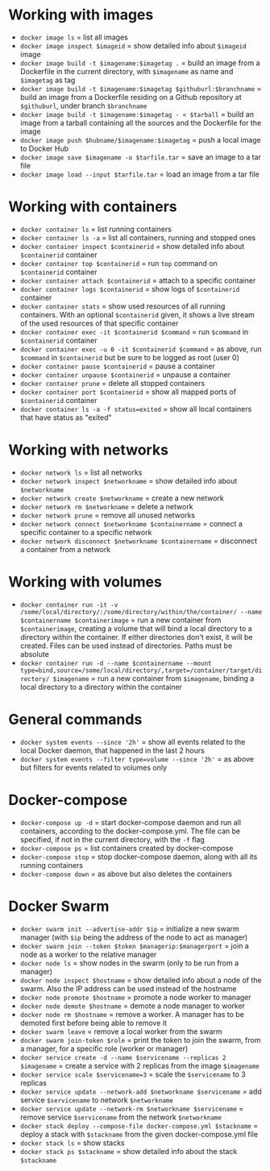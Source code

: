 # Working with images

+ `docker image ls` = list all images
+ `docker image inspect $imageid` = show detailed info about `$imageid` image
+ `docker image build -t $imagename:$imagetag .` = build an image from a Dockerfile in the current directory, with `$imagename` as name and `$imagetag` as tag
+ `docker image build -t $imagename:$imagetag $githuburl:$branchname` = build an image from a Dockerfile residing on a Github repository at `$githuburl`, under branch `$branchname`
+ `docker image build -t $imagename:$imagetag - < $tarball` = build an image from a tarball containing all the sources and the Dockerfile for the image
+ `docker image push $hubname/$imagename:$imagetag` = push a local image to Docker Hub
+ `docker image save $imagename -o $tarfile.tar` = save an image to a tar file
+ `docker image load --input $tarfile.tar` = load an image from a tar file

# Working with containers

+ `docker container ls` = list running containers
+ `docker container ls -a` = list all containers, running and stopped ones
+ `docker container inspect $containerid` = show detailed info about `$containerid` container
+ `docker container top $containerid` = run `top` command on `$containerid` container
+ `docker container attach $containerid` = attach to a specific container
+ `docker container logs $containerid` = show logs of `$containerid` container
+ `docker container stats` = show used resources of all running containers. With an optional `$containerid` given, it shows a live stream of the used resources of that specific container
+ `docker container exec -it $containerid $command` = run `$command` in `$containerid` container
+ `docker container exec -u 0 -it $containerid $command` = as above, run `$command` in `$containerid` but be sure to be logged as root (user 0)
+ `docker container pause $containerid` = pause a container
+ `docker container unpause $containerid` = unpause a container
+ `docker container prune` = delete all stopped containers
+ `docker container port $containerid` = show all mapped ports of `$containerid` container
+ `docker container ls -a -f status=exited` = show all local containers that have status as "exited"

# Working with networks

+ `docker network ls` = list all networks
+ `docker network inspect $networkname` = show detailed info about `$networkname`
+ `docker network create $networkname` = create a new network
+ `docker network rm $networkname` = delete a network
+ `docker network prune` = remove all unused networks
+ `docker network connect $networkname $containername` = connect a specific container to a specific network
+ `docker network disconnect $networkname $containername` = disconnect a container from a network

# Working with volumes

+ `docker container run -it -v /some/local/directory/:/some/directory/within/the/container/ --name $containername $containerimage` = run a new container from `$containerimage`, creating a volume that will bind a local directory to a directory within the container. If either directories don't exist, it will be created. Files can be used instead of directories. Paths must be absolute
+ `docker container run -d --name $containername --mount type=bind,source=/some/local/directory/,target=/container/target/directory/ $imagename` = run a new container from `$imagename`, binding a local directory to a directory within the container

# General commands

+ `docker system events --since '2h'` = show all events related to the local Docker daemon, that happened in the last 2 hours
+ `docker system events --filter type=volume --since '2h'` = as above but filters for events related to volumes only

# Docker-compose

+ `docker-compose up -d` = start docker-compose daemon and run all containers, according to the docker-compose.yml. The file can be specified, if not in the current directory, with the `-f` flag
+ `docker-compose ps` = list containers created by docker-compose
+ `docker-compose stop` = stop docker-compose daemon, along with all its running containers
+ `docker-compose down` = as above but also deletes the containers

# Docker Swarm

+ `docker swarm init --advertise-addr $ip` = initialize a new swarm manager (with `$ip` being the address of the node to act as manager)
+ `docker swarm join --token $token $managerip:$managerport` = join a node as a worker to the relative manager
+ `docker node ls` = show nodes in the swarm (only to be run from a manager)
+ `docker node inspect $hostname` = show detailed info about a node of the swarm. Also the IP address can be used instead of the hostname
+ `docker node promote $hostname` = promote a node worker to manager
+ `docker node demote $hostname` = demote a node manager to worker
+ `docker node rm $hostname` = remove a worker. A manager has to be demoted first before being able to remove it
+ `docker swarm leave` = remove a local worker from the swarm
+ `docker swarm join-token $role` = print the token to join the swarm, from a manager, for a specific role (worker or manager)
+ `docker service create -d --name $servicename --replicas 2 $imagename` = create a service with 2 replicas from the image `$imagename`
+ `docker service scale $servicename=3` = scale the `$servicename` to 3 replicas
+ `docker service update --network-add $networkname $servicename` = add service `$servicename` to network `$networkname`
+ `docker service update --network-rm $networkname $servicename` = remove service `$servicename` from the network `$networkname`
+ `docker stack deploy --compose-file docker-compose.yml $stackname` = deploy a stack with `$stackname` from the given docker-compose.yml file
+ `docker stack ls` = show stacks
+ `docker stack ps $stackname` = show detailed info about the stack `$stackname`
